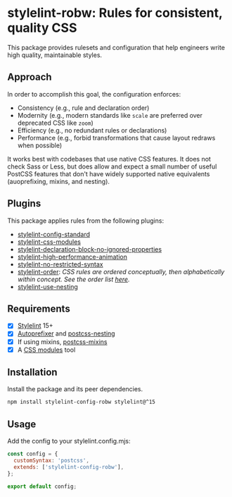 # stylelint-robw: Rules for consistent, quality CSS

This package provides rulesets and configuration that help engineers write high quality, maintainable styles.

## Approach

In order to accomplish this goal, the configuration enforces:

- Consistency (e.g., rule and declaration order)
- Modernity (e.g., modern standards like `scale` are preferred over deprecated CSS like `zoom`)
- Efficiency (e.g., no redundant rules or declarations)
- Performance (e.g., forbid transformations that cause layout redraws when possible)

It works best with codebases that use native CSS features. It does not check Sass or Less, but does allow and expect a small number of useful PostCSS features that don't have widely supported native equivalents (auoprefixing, mixins, and nesting).

## Plugins

This package applies rules from the following plugins:

- [stylelint-config-standard](https://github.com/stylelint/stylelint-config-standard)
- [stylelint-css-modules](https://github.com/pascalduez/stylelint-config-css-modules)
- [stylelint-declaration-block-no-ignored-properties](https://github.com/kristerkari/stylelint-declaration-block-no-ignored-properties)
- [stylelint-high-performance-animation](https://github.com/kristerkari/stylelint-high-performance-animation)
- [stylelint-no-restricted-syntax](https://github.com/niksy/stylelint-no-restricted-syntax)
- [stylelint-order](https://github.com/hudochenkov/stylelint-order): _CSS rules are ordered conceptually, then alphabetically within concept. See the order list [here](https://github.com/robwierzbowski/stylelint-config-robw/blob/main/order.cjs)._
- [stylelint-use-nesting](https://github.com/csstools/stylelint-use-nesting)

## Requirements

- [x] [Stylelint](https://stylelint.io/) 15+
- [x] [Autoprefixer](https://github.com/postcss/autoprefixer) and [postcss-nesting](https://github.com/csstools/postcss-plugins/tree/main/plugins/postcss-nesting)
- [x] If using mixins, [postcss-mixins](https://github.com/postcss/postcss-mixins)
- [x] A [CSS modules](https://vitejs.dev/guide/features.html#css-modules) tool

## Installation

Install the package and its peer dependencies.

```sh
npm install stylelint-config-robw stylelint@^15
```

## Usage

Add the config to your stylelint.config.mjs:

```js
const config = {
  customSyntax: 'postcss',
  extends: ['stylelint-config-robw'],
};

export default config;
```
